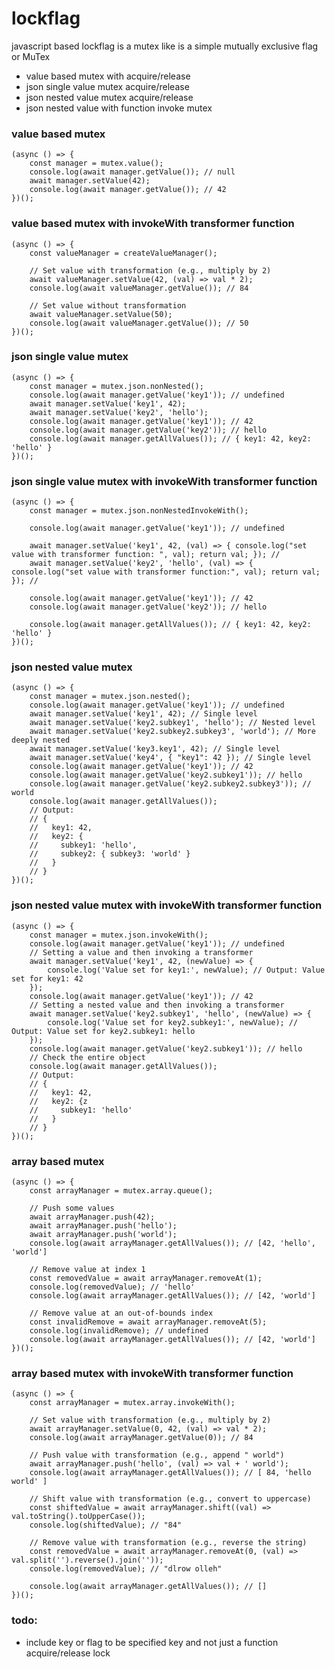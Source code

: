 # lockflag
javascript based lockflag is a mutex like is a simple mutually exclusive flag or MuTex 

- value based mutex with acquire/release
- json single value mutex acquire/release
- json nested value mutex acquire/release
- json nested value with function invoke mutex

<!-- 

- value based with function invoke mutex
- json single value with function invoke mutex
- semaphore array queue 
- semaphore array queue with function invoke mutex 

-->


### value based mutex

```
(async () => {
    const manager = mutex.value();
    console.log(await manager.getValue()); // null
    await manager.setValue(42);
    console.log(await manager.getValue()); // 42
})();
```


### value based mutex with invokeWith transformer function

```
(async () => {
    const valueManager = createValueManager();

    // Set value with transformation (e.g., multiply by 2)
    await valueManager.setValue(42, (val) => val * 2);
    console.log(await valueManager.getValue()); // 84

    // Set value without transformation
    await valueManager.setValue(50);
    console.log(await valueManager.getValue()); // 50
})();
```


### json single value mutex 

```
(async () => {
    const manager = mutex.json.nonNested();
    console.log(await manager.getValue('key1')); // undefined
    await manager.setValue('key1', 42);
    await manager.setValue('key2', 'hello');
    console.log(await manager.getValue('key1')); // 42
    console.log(await manager.getValue('key2')); // hello
    console.log(await manager.getAllValues()); // { key1: 42, key2: 'hello' }
})();
```


### json single value mutex with invokeWith transformer function

```
(async () => {
    const manager = mutex.json.nonNestedInvokeWith();

    console.log(await manager.getValue('key1')); // undefined

    await manager.setValue('key1', 42, (val) => { console.log("set value with transformer function: ", val); return val; }); // 
    await manager.setValue('key2', 'hello', (val) => { console.log("set value with transformer function:", val); return val; }); // 

    console.log(await manager.getValue('key1')); // 42
    console.log(await manager.getValue('key2')); // hello

    console.log(await manager.getAllValues()); // { key1: 42, key2: 'hello' }
})();
```


### json nested value mutex 

```
(async () => {
    const manager = mutex.json.nested();
    console.log(await manager.getValue('key1')); // undefined
    await manager.setValue('key1', 42); // Single level
    await manager.setValue('key2.subkey1', 'hello'); // Nested level
    await manager.setValue('key2.subkey2.subkey3', 'world'); // More deeply nested
    await manager.setValue('key3.key1', 42); // Single level
    await manager.setValue('key4', { "key1": 42 }); // Single level
    console.log(await manager.getValue('key1')); // 42
    console.log(await manager.getValue('key2.subkey1')); // hello
    console.log(await manager.getValue('key2.subkey2.subkey3')); // world
    console.log(await manager.getAllValues());
    // Output:
    // {
    //   key1: 42,
    //   key2: {
    //     subkey1: 'hello',
    //     subkey2: { subkey3: 'world' }
    //   }
    // }
})();
```


### json nested value mutex with invokeWith transformer function

```
(async () => {
    const manager = mutex.json.invokeWith();
    console.log(await manager.getValue('key1')); // undefined
    // Setting a value and then invoking a transformer
    await manager.setValue('key1', 42, (newValue) => {
        console.log('Value set for key1:', newValue); // Output: Value set for key1: 42
    });
    console.log(await manager.getValue('key1')); // 42
    // Setting a nested value and then invoking a transformer
    await manager.setValue('key2.subkey1', 'hello', (newValue) => {
        console.log('Value set for key2.subkey1:', newValue); // Output: Value set for key2.subkey1: hello
    });
    console.log(await manager.getValue('key2.subkey1')); // hello
    // Check the entire object
    console.log(await manager.getAllValues());
    // Output:
    // {
    //   key1: 42,
    //   key2: {z
    //     subkey1: 'hello'
    //   }
    // }
})();
```


### array based mutex

```
(async () => {
    const arrayManager = mutex.array.queue();

    // Push some values
    await arrayManager.push(42);
    await arrayManager.push('hello');
    await arrayManager.push('world');
    console.log(await arrayManager.getAllValues()); // [42, 'hello', 'world']

    // Remove value at index 1
    const removedValue = await arrayManager.removeAt(1);
    console.log(removedValue); // 'hello'
    console.log(await arrayManager.getAllValues()); // [42, 'world']

    // Remove value at an out-of-bounds index
    const invalidRemove = await arrayManager.removeAt(5);
    console.log(invalidRemove); // undefined
    console.log(await arrayManager.getAllValues()); // [42, 'world']
})();
```


### array based mutex with invokeWith transformer function

```
(async () => {
    const arrayManager = mutex.array.invokeWith();

    // Set value with transformation (e.g., multiply by 2)
    await arrayManager.setValue(0, 42, (val) => val * 2);
    console.log(await arrayManager.getValue(0)); // 84

    // Push value with transformation (e.g., append " world")
    await arrayManager.push('hello', (val) => val + ' world');
    console.log(await arrayManager.getAllValues()); // [ 84, 'hello world' ]

    // Shift value with transformation (e.g., convert to uppercase)
    const shiftedValue = await arrayManager.shift((val) => val.toString().toUpperCase());
    console.log(shiftedValue); // "84"

    // Remove value with transformation (e.g., reverse the string)
    const removedValue = await arrayManager.removeAt(0, (val) => val.split('').reverse().join(''));
    console.log(removedValue); // "dlrow olleh"

    console.log(await arrayManager.getAllValues()); // []
})();
```


### todo:


- include key or flag to be specified key and not just a function acquire/release lock



